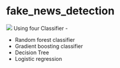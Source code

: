 # fake_news_detection
![](banner.jpg)
Using four Classifier - 
* Random forest classifier
* Gradient boosting classifier
* Decision Tree
* Logistic regression
